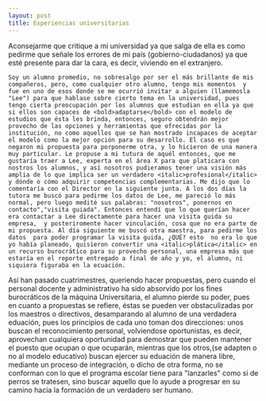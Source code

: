 ```yaml
---
layout: post
title: Experiencias universitarias
---
```

Aconsejarme que critique a mi universidad ya que salga de ella es como pedirme que señale los errores de mi país (gobierno-ciudadanos) ya que esté presente para dar la cara, es decir, viviendo en el extranjero.  

	Soy un alumno promedio, no sobresalgo por ser el más brillante de mis compañeros, pero, como cualquier otro alumno, tengo mis momentos  y fue en uno de esos donde se me ocurrió invitar a alguien (llamemosla "Lee") para que hablase sobre cierto tema en la universidad, pues tengo cierta preocupación por los alumnos que estudian en ella ya que si ellos son capaces de <bold>adaptarse</bold> con el modelo de estudios que ésta les brinda, entonces, seguro obtendrán mejor provecho de las opciones y herramientas que ofrecidas por la institución, no como aquellos que se han mostrado incapaces de aceptar el modelo como la mejor opción para su desarrollo. El caso es que negaron mi propuesta para porponerme otra, y lo hicieron de una manera muy particular. Le propuse a mi tutura de aquél entonces, que me gustaría traer a Lee, experta en el área X para que platicara con nostros los alumnos, y así nosotros pudieramos tener una visión más amplia de lo que implica ser un verdadero <italic>profesional</italic>  y dónde o cómo adquirir competencias complementarias. Me dijo que lo comentaría con el Director en la siguiente junta. A los dos días la tutora me buscó para pedirme los datos de Lee, me pareció lo más normal, pero luego medité sus palabras: "nosotros", ponernos en contacto","visita guiada". Entonces entendí que lo que querían hacer era contactar a Lee directamente para hacer una visita guida su empresa,  y posteriromente hacer vinculación, cosa que no era parte de mi propuesta. Al día siguiente me buscó otra maestra, para pedirme los datos  para poder programar la visita guida, ¿QUÉ? esto  no era lo que yo había planeado, quisieron convertir una <italic>plática</italic> en un recurso burocrático para su provecho personal, una empresa más que estaría en el reporte entregado a final de año y yo, el alumno, ni siquiera figuraba en la ecuación. 
	
  Así han pasado cuatrimestres, queriendo hacer propuestas, pero cuando el personal docente y administrativo ha sido absorvido por los fines burocráticos de la máquina Universitaria, el alumno pierde su poder, pues en cuanto a propuestas se refiere, éstas se pueden ver obstaculizadas por los maestros o directivos, desamparando al alumno de una verdadera eduación, pues los principios de cada uno toman dos direcciones: unos buscan el reconocimiento personal, volviendose oportunistas, es decir, aprovechan cualquiera oportunidad para demostrar que pueden mantener el puesto que ocupan o que ocuparán, mientras que los otros,(se adapten o no al modelo educativo) buscan ejercer su eduación de manera libre, mediante un proceso de integración, o dicho de otra forma, no se conforman con lo que el programa escolar tiene para "lanzarles" como si de perros se tratesen, sino buscar aquello que lo ayude a progresar en su camino hacia la formación de un verdadero ser humano.

